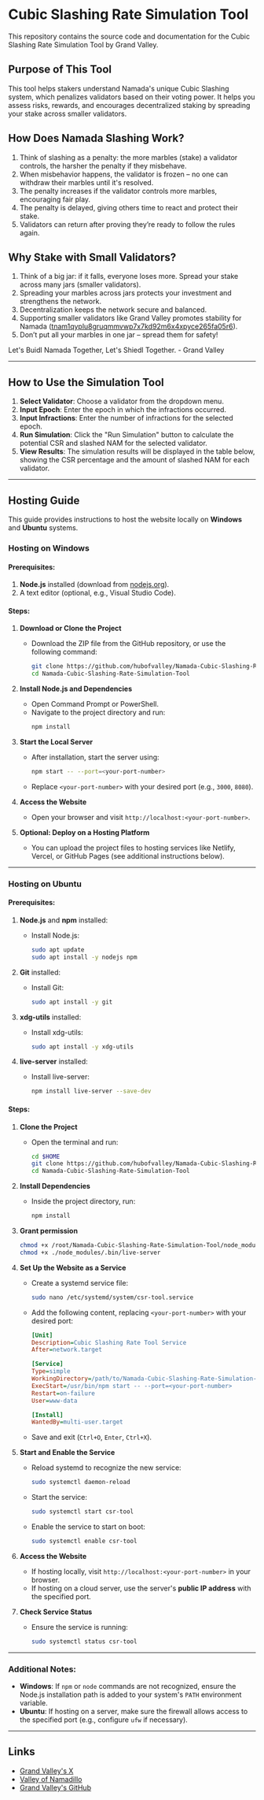 # Cubic Slashing Rate Simulation Tool

This repository contains the source code and documentation for the Cubic Slashing Rate Simulation Tool by Grand Valley.

## Purpose of This Tool
This tool helps stakers understand Namada's unique Cubic Slashing system, which penalizes validators based on their voting power. It helps you assess risks, rewards, and encourages decentralized staking by spreading your stake across smaller validators.

## How Does Namada Slashing Work?
1. Think of slashing as a penalty: the more marbles (stake) a validator controls, the harsher the penalty if they misbehave.
2. When misbehavior happens, the validator is frozen – no one can withdraw their marbles until it's resolved.
3. The penalty increases if the validator controls more marbles, encouraging fair play.
4. The penalty is delayed, giving others time to react and protect their stake.
5. Validators can return after proving they’re ready to follow the rules again.

## Why Stake with Small Validators?
1. Think of a big jar: if it falls, everyone loses more. Spread your stake across many jars (smaller validators).
2. Spreading your marbles across jars protects your investment and strengthens the network.
3. Decentralization keeps the network secure and balanced.
4. Supporting smaller validators like Grand Valley promotes stability for Namada ([tnam1qyplu8gruqmmvwp7x7kd92m6x4xpyce265fa05r6](https://explorer75.org/namada/validators/tnam1qyplu8gruqmmvwp7x7kd92m6x4xpyce265fa05r6)).
5. Don’t put all your marbles in one jar – spread them for safety!

Let's Buidl Namada Together, Let's Shiedl Together. - Grand Valley

---

## How to Use the Simulation Tool
1. **Select Validator**: Choose a validator from the dropdown menu.
2. **Input Epoch**: Enter the epoch in which the infractions occurred.
3. **Input Infractions**: Enter the number of infractions for the selected epoch.
4. **Run Simulation**: Click the "Run Simulation" button to calculate the potential CSR and slashed NAM for the selected validator.
5. **View Results**: The simulation results will be displayed in the table below, showing the CSR percentage and the amount of slashed NAM for each validator.

---

## Hosting Guide

This guide provides instructions to host the website locally on **Windows** and **Ubuntu** systems.

### Hosting on Windows

#### Prerequisites:
1. **Node.js** installed (download from [nodejs.org](https://nodejs.org)).
2. A text editor (optional, e.g., Visual Studio Code).

#### Steps:
1. **Download or Clone the Project**
   - Download the ZIP file from the GitHub repository, or use the following command:
     ```bash
     git clone https://github.com/hubofvalley/Namada-Cubic-Slashing-Rate-Simulation-Tool.git
     cd Namada-Cubic-Slashing-Rate-Simulation-Tool
     ```

2. **Install Node.js and Dependencies**
   - Open Command Prompt or PowerShell.
   - Navigate to the project directory and run:
     ```bash
     npm install
     ```

3. **Start the Local Server**
   - After installation, start the server using:
     ```bash
     npm start -- --port=<your-port-number>
     ```
   - Replace `<your-port-number>` with your desired port (e.g., `3000`, `8080`).

4. **Access the Website**
   - Open your browser and visit `http://localhost:<your-port-number>`.

5. **Optional: Deploy on a Hosting Platform**
   - You can upload the project files to hosting services like Netlify, Vercel, or GitHub Pages (see additional instructions below).

---

### Hosting on Ubuntu

#### Prerequisites:
1. **Node.js** and **npm** installed:
   - Install Node.js:
     ```bash
     sudo apt update
     sudo apt install -y nodejs npm
     ```

2. **Git** installed:
   - Install Git:
     ```bash
     sudo apt install -y git
     ```

3. **xdg-utils** installed:
   - Install xdg-utils:
     ```bash
     sudo apt install -y xdg-utils
     ```

4. **live-server** installed:
   - Install live-server:
     ```bash
     npm install live-server --save-dev
     ```

#### Steps:
1. **Clone the Project**
   - Open the terminal and run:
     ```bash
     cd $HOME
     git clone https://github.com/hubofvalley/Namada-Cubic-Slashing-Rate-Simulation-Tool.git
     cd Namada-Cubic-Slashing-Rate-Simulation-Tool
     ```

2. **Install Dependencies**
   - Inside the project directory, run:
     ```bash
     npm install
     ```

3. **Grant permission**
     ```bash
     chmod +x /root/Namada-Cubic-Slashing-Rate-Simulation-Tool/node_modules/opn/xdg-open
     chmod +x ./node_modules/.bin/live-server
     ```

4. **Set Up the Website as a Service**
   - Create a systemd service file:
     ```bash
     sudo nano /etc/systemd/system/csr-tool.service
     ```
   - Add the following content, replacing `<your-port-number>` with your desired port:
     ```ini
     [Unit]
     Description=Cubic Slashing Rate Tool Service
     After=network.target

     [Service]
     Type=simple
     WorkingDirectory=/path/to/Namada-Cubic-Slashing-Rate-Simulation-Tool
     ExecStart=/usr/bin/npm start -- --port=<your-port-number>
     Restart=on-failure
     User=www-data

     [Install]
     WantedBy=multi-user.target
     ```
   - Save and exit (`Ctrl+O`, `Enter`, `Ctrl+X`).

5. **Start and Enable the Service**
   - Reload systemd to recognize the new service:
     ```bash
     sudo systemctl daemon-reload
     ```
   - Start the service:
     ```bash
     sudo systemctl start csr-tool
     ```
   - Enable the service to start on boot:
     ```bash
     sudo systemctl enable csr-tool
     ```

6. **Access the Website**
   - If hosting locally, visit `http://localhost:<your-port-number>` in your browser.
   - If hosting on a cloud server, use the server's **public IP address** with the specified port.

7. **Check Service Status**
   - Ensure the service is running:
     ```bash
     sudo systemctl status csr-tool
     ```

---

### Additional Notes:
- **Windows**: If `npm` or `node` commands are not recognized, ensure the Node.js installation path is added to your system's `PATH` environment variable.
- **Ubuntu**: If hosting on a server, make sure the firewall allows access to the specified port (e.g., configure `ufw` if necessary).

---

## Links
- [Grand Valley's X](https://x.com/bacvalley)
- [Valley of Namadillo](https://valley-of-namadillo.grandvalleys.com/)
- [Grand Valley's GitHub](https://github.com/hubofvalley)
